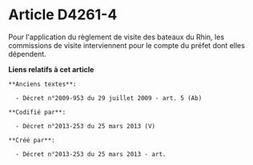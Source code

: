 # Article D4261-4

Pour l'application du règlement de visite des bateaux du Rhin, les commissions de visite interviennent pour le compte du
préfet dont elles dépendent.

**Liens relatifs à cet article**

	**Anciens textes**:

	  - Décret n°2009-953 du 29 juillet 2009 - art. 5 (Ab)

	**Codifié par**:

	  - Décret n°2013-253 du 25 mars 2013 (V)

	**Créé par**:

	  - Décret n°2013-253 du 25 mars 2013 - art.
